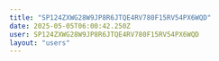 ```yaml
---
title: "SP124ZXWG28W9JP8R6JTQE4RV780F15RV54PX6WQD"
date: 2025-05-05T06:00:42.250Z
user: SP124ZXWG28W9JP8R6JTQE4RV780F15RV54PX6WQD
layout: "users"
---
```

    